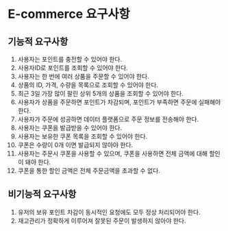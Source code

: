 # E-commerce 요구사항

## 기능적 요구사항  
1. 사용자는 포인트를 충전할 수 있어야 한다.  
2. 사용자ID로 포인트를 조회할 수 있어야 한다.  
3. 사용자는 한 번에 여러 상품을 주문할 수 있어야 한다.  
4. 상품의 ID, 가격, 수량을 목록으로 조회할 수 있어야 한다.  
5. 최근 3일 가장 많이 팔린 상위 5개의 상품을 조회할 수 있어야 한다.  
6. 사용자가 상품을 주문하면 포인트가 차감되며, 포인트가 부족하면 주문에 실패해야 한다.  
7. 사용자가 주문에 성공하면 데이터 플랫폼으로 주문 정보를 전송해야 한다.  
8. 사용자는 쿠폰을 발급받을 수 있어야 한다.  
9. 사용자는 보유한 쿠폰 목록을 조회할 수 있어야 한다.  
10. 쿠폰은 수량이 0개 이면 발급되지 않아야 한다.  
11. 사용자는 주문시 쿠폰을 사용할 수 있으며, 쿠폰을 사용하면 전체 금액에 대해 할인이 돼야 한다.  
12. 쿠폰을 통한 할인 금액은 전체 주문금액을 초과할 수 없다.

## 비기능적 요구사항
1. 유저의 보유 포인트 차감이 동시적인 요청에도 모두 정상 처리되어야 한다.  
2. 재고관리가 정확하게 이루어져 잘못된 주문이 발생하지 않아야 한다.  
